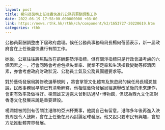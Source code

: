 ```yaml
---
layout: post
title: 楊何蓓茵稱上任後盡快進行公務員薪酬調整工作
date: 2022-06-19 17:58:00.000000000 +08:00
link: https://news.rthk.hk/rthk/ch/component/k2/1653727-20220619.htm
categories: rthk
---
```


公務員薪酬調整由下屆政府處理。候任公務員事務局局長楊何蓓茵表示，新一屆政府會在上任後盡快進行有關工作。

她說，公眾往往將焦點放在薪酬趨勢淨指標，但有關淨指標只是行政會議考慮的六個因素之一，行會同時會考慮包括失業率、就業不足率和生活指數變動等經濟因素，亦會考慮政府財政狀況、公務員士氣及公務員團體要求等。

對於藝術發展局將修改選舉規則 ，將會掌管文化體育及旅遊局的候任局長楊潤雄說，民政事務局早前已有清晰解釋，他相信藝術發展局經選舉改革後的未來運作，會更有效率及做得好。楊潤雄又透露未曾到訪過M+博物館，但認為西九文化區對香港文化發展來說是重要建設。

楊潤雄被問到有否關注港隊的亞洲杯賽事，他說自己有留意，港隊多年後再進入決賽周是令人鼓舞，會在上任後在局內討論足球發展。他又說只要市民有興趣，會想方法推動體育界發展。
